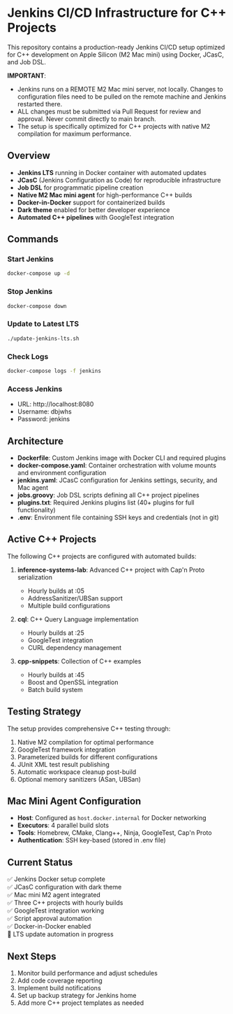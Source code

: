 # Jenkins CI/CD Infrastructure for C++ Projects

This repository contains a production-ready Jenkins CI/CD setup optimized for C++ development on Apple Silicon (M2 Mac mini) using Docker, JCasC, and Job DSL.

**IMPORTANT**: 
- Jenkins runs on a REMOTE M2 Mac mini server, not locally. Changes to configuration files need to be pulled on the remote machine and Jenkins restarted there.
- ALL changes must be submitted via Pull Request for review and approval. Never commit directly to main branch.
- The setup is specifically optimized for C++ projects with native M2 compilation for maximum performance.

## Overview

- **Jenkins LTS** running in Docker container with automated updates
- **JCasC** (Jenkins Configuration as Code) for reproducible infrastructure
- **Job DSL** for programmatic pipeline creation
- **Native M2 Mac mini agent** for high-performance C++ builds
- **Docker-in-Docker** support for containerized builds
- **Dark theme** enabled for better developer experience
- **Automated C++ pipelines** with GoogleTest integration

## Commands

### Start Jenkins
```bash
docker-compose up -d
```

### Stop Jenkins
```bash
docker-compose down
```

### Update to Latest LTS
```bash
./update-jenkins-lts.sh
```

### Check Logs
```bash
docker-compose logs -f jenkins
```

### Access Jenkins
- URL: http://localhost:8080
- Username: dbjwhs
- Password: jenkins

## Architecture

- **Dockerfile**: Custom Jenkins image with Docker CLI and required plugins
- **docker-compose.yaml**: Container orchestration with volume mounts and environment configuration
- **jenkins.yaml**: JCasC configuration for Jenkins settings, security, and Mac agent
- **jobs.groovy**: Job DSL scripts defining all C++ project pipelines
- **plugins.txt**: Required Jenkins plugins list (40+ plugins for full functionality)
- **.env**: Environment file containing SSH keys and credentials (not in git)

## Active C++ Projects

The following C++ projects are configured with automated builds:

1. **inference-systems-lab**: Advanced C++ project with Cap'n Proto serialization
   - Hourly builds at :05
   - AddressSanitizer/UBSan support
   - Multiple build configurations

2. **cql**: C++ Query Language implementation
   - Hourly builds at :25
   - GoogleTest integration
   - CURL dependency management

3. **cpp-snippets**: Collection of C++ examples
   - Hourly builds at :45
   - Boost and OpenSSL integration
   - Batch build system

## Testing Strategy

The setup provides comprehensive C++ testing through:
1. Native M2 compilation for optimal performance
2. GoogleTest framework integration
3. Parameterized builds for different configurations
4. JUnit XML test result publishing
5. Automatic workspace cleanup post-build
6. Optional memory sanitizers (ASan, UBSan)

## Mac Mini Agent Configuration

- **Host**: Configured as `host.docker.internal` for Docker networking
- **Executors**: 4 parallel build slots
- **Tools**: Homebrew, CMake, Clang++, Ninja, GoogleTest, Cap'n Proto
- **Authentication**: SSH key-based (stored in .env file)

## Current Status

✅ Jenkins Docker setup complete  
✅ JCasC configuration with dark theme  
✅ Mac mini M2 agent integrated  
✅ Three C++ projects with hourly builds  
✅ GoogleTest integration working  
✅ Script approval automation  
✅ Docker-in-Docker enabled  
🔄 LTS update automation in progress  

## Next Steps

1. Monitor build performance and adjust schedules
2. Add code coverage reporting
3. Implement build notifications
4. Set up backup strategy for Jenkins home
5. Add more C++ project templates as needed
